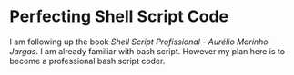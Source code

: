 # Perfecting Shell Script Code

I am following up the book *Shell Script Profissional - Aurélio Marinho Jargas*. I am already familiar with bash script. However my plan here is to become a professional bash script coder.

